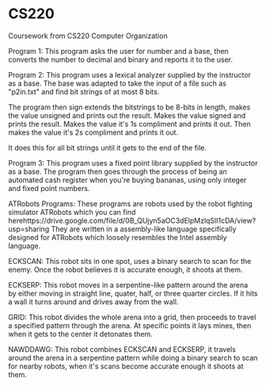 # CS220
Coursework from CS220 Computer Organization

Program 1:
This program asks the user for number and a base, then converts the number to decimal and binary and reports it to the user.


Program 2:
This program uses a lexical analyzer supplied by the instructor as a base.  The base was adapted to take the input of a file such as "p2in.txt" and find bit strings of at most 8 bits.

The program then sign extends the bitstrings to be 8-bits in length, makes the value unsigned and prints out the result.  Makes the value signed and prints the result.  Makes the value it's 1s compliment and prints it out.  Then makes the value it's 2s compliment and prints it out.

It does this for all bit strings until it gets to the end of the file.


Program 3:
This program uses a fixed point library supplied by the instructor as a base.  The program then goes through the process of being an automated cash register when you're buying bananas, using only integer and fixed point numbers.


ATRobots Programs:
These programs are robots used by the robot fighting simulator ATRobots which you can find herehttps://drive.google.com/file/d/0B_QUjyn5aOC3dElpMzlqSlI1cDA/view?usp=sharing
They are written in a assembly-like language specifically designed for ATRobots which loosely resembles the Intel assembly language.


ECKSCAN:
This robot sits in one spot, uses a binary search to scan for the enemy. Once the robot believes it is accurate enough, it shoots at them.


ECKSERP:
This robot moves in a serpentine-like pattern around the arena by either moving in straight line, quater, half, or three quarter circles.  If it hits a wall it turns around and drives away from the wall.


GRID:
This robot divides the whole arena into a grid, then proceeds to travel a specified pattern through the arena.  At specific points it lays mines, then when it gets to the center it detonates them.

NAWDDAWG:
This robot combines ECKSCAN and ECKSERP, it travels around the arena in a serpentine pattern while doing a binary search to scan for nearby robots, when it's scans become accurate enough it shoots at them.
